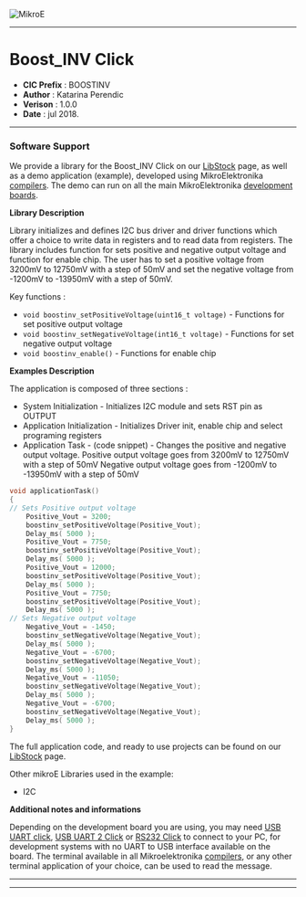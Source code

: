 ![MikroE](http://www.mikroe.com/img/designs/beta/logo_small.png)

---

# Boost_INV Click

- **CIC Prefix**  : BOOSTINV
- **Author**      : Katarina Perendic
- **Verison**     : 1.0.0
- **Date**        : jul 2018.

---

### Software Support

We provide a library for the Boost_INV Click on our [LibStock](https://libstock.mikroe.com/projects/view/2495/boost-inv-click) 
page, as well as a demo application (example), developed using MikroElektronika 
[compilers](http://shop.mikroe.com/compilers). The demo can run on all the main 
MikroElektronika [development boards](http://shop.mikroe.com/development-boards).

**Library Description**

Library initializes and defines I2C bus driver and driver functions which offer a choice to write data in registers and to read data from registers.
The library includes function for sets positive and negative output voltage and function for enable chip.
The user has to set a positive voltage from 3200mV to 12750mV with a step of 50mV 
and set the negative voltage from -1200mV to -13950mV with a step of 50mV.

Key functions :

- ``` void boostinv_setPositiveVoltage(uint16_t voltage) ``` - Functions for set positive output voltage
- ``` void boostinv_setNegativeVoltage(int16_t voltage) ``` - Functions for set negative output voltage
- ``` void boostinv_enable() ``` - Functions for enable chip

**Examples Description**

The application is composed of three sections :

- System Initialization - Initializes I2C module and sets RST pin as OUTPUT
- Application Initialization - Initializes Driver init, enable chip and select programing registers
- Application Task - (code snippet) - Changes the positive and negative output voltage.
                                      Positive output voltage goes from 3200mV to 12750mV with a step of 50mV
                                      Negative output voltage goes from -1200mV to -13950mV with a step of 50mV


```.c
void applicationTask()
{
// Sets Positive output voltage
    Positive_Vout = 3200;
    boostinv_setPositiveVoltage(Positive_Vout);
    Delay_ms( 5000 );
    Positive_Vout = 7750;
    boostinv_setPositiveVoltage(Positive_Vout);
    Delay_ms( 5000 );
    Positive_Vout = 12000;
    boostinv_setPositiveVoltage(Positive_Vout);
    Delay_ms( 5000 );
    Positive_Vout = 7750;
    boostinv_setPositiveVoltage(Positive_Vout);
    Delay_ms( 5000 );
// Sets Negative output voltage
    Negative_Vout = -1450;
    boostinv_setNegativeVoltage(Negative_Vout);
    Delay_ms( 5000 );
    Negative_Vout = -6700;
    boostinv_setNegativeVoltage(Negative_Vout);
    Delay_ms( 5000 );
    Negative_Vout = -11050;
    boostinv_setNegativeVoltage(Negative_Vout);
    Delay_ms( 5000 );
    Negative_Vout = -6700;
    boostinv_setNegativeVoltage(Negative_Vout);
    Delay_ms( 5000 );
}
```

The full application code, and ready to use projects can be found on our 
[LibStock](https://libstock.mikroe.com/projects/view/2495/boost-inv-click) page.

Other mikroE Libraries used in the example:

- I2C

**Additional notes and informations**

Depending on the development board you are using, you may need 
[USB UART click](http://shop.mikroe.com/usb-uart-click), 
[USB UART 2 Click](http://shop.mikroe.com/usb-uart-2-click) or 
[RS232 Click](http://shop.mikroe.com/rs232-click) to connect to your PC, for 
development systems with no UART to USB interface available on the board. The 
terminal available in all Mikroelektronika 
[compilers](http://shop.mikroe.com/compilers), or any other terminal application 
of your choice, can be used to read the message.


---
---
